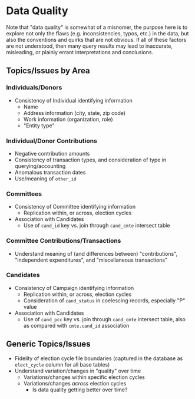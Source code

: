 # Data Quality #

Note that "data quality" is somewhat of a misnomer, the purpose here is to explore not only the
flaws (e.g. inconsistencies, typos, etc.) in the data, but also the conventions and quirks that are
not obvious.  If all of these factors are not understood, then many query results may lead to
inaccurate, misleading, or plainly errant interpretations and conclusions.

## Topics/Issues by Area ##

### Individuals/Donors ###

* Consistency of Individual identifying information
    * Name
    * Address information (city, state, zip code)
    * Work information (organization, role)
    * "Entity type"

### Individual/Donor Contributions ###

* Negative contribution amounts
* Consistency of transaction types, and consideration of type in querying/accounting
* Anomalous transaction dates
* Use/meaning of `other_id`

### Committees ###

* Consistency of Committee identifying information
    * Replication within, or across, election cycles
* Association with Candidates
    * Use of `cand_id` key vs. join through `cand_cmte` intersect table

### Committee Contributions/Transactions ###

* Understand meaning of (and differences between) "contributions", "independent expenditures", and
  "miscellaneous transactions"

### Candidates ###

* Consistency of Campaign identifying information
    * Replication within, or across, election cycles
    * Consideration of `cand_status` in coelescing records, especially "P" value
* Association with Candidates
    * Use of `cand_pcc` key vs. join through `cand_cmte` intersect table, also as compared with
      `cmte.cand_id` association

## Generic Topics/Issues ##

* Fidelity of election cycle file boundaries (captured in the database as `elect_cycle` column for
  all base tables)
* Understand variation/changes in "quality" over time
    * Variations/changes within specific election cycles
    * Variations/changes *across* election cycles
        * Is data quality getting better over time?
